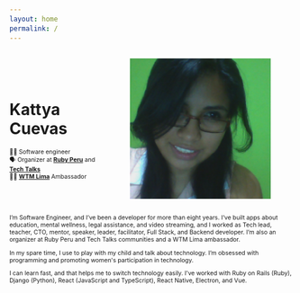 ```yaml
---
layout: home
permalink: /
---
```


<div style="display: flex; align-items: center; justify-content: space-between;">
  <div>
    <h1>Kattya Cuevas</h1>
    <div style="font-size: 0.75em;display: flex;flex-direction: column;">
      <span>👩‍💻 Software engineer</span>
      <span>🗣️ Organizer at <a href="http://rubyperu.dev"><strong>Ruby Peru</strong></a> and <a href="https://techtalks.pe"><strong>Tech Talks</strong></a></span>
      <span>👩‍🔧 <a href="https://twitter.com/WTMLima"><strong>WTM Lima</strong></a> Ambassador</span>
    </div>
  </div>

  <figure style="max-width: 250px">
    <img src="/assets/images/bio-photo.png" alt="Kattya Cuevas">
  </figure> 
</div>

<p style="font-size: 0.75em;">
I’m Software Engineer, and I’ve been a developer for more than eight years.
I’ve built apps about education, mental wellness, legal assistance, and video streaming, and I worked as Tech lead, teacher, CTO, mentor, speaker, leader, facilitator, Full Stack, and Backend developer.
I’m also an organizer at Ruby Peru and Tech Talks communities and a WTM Lima ambassador.
</p>
<p style="font-size: 0.75em;">
In my spare time, I use to play with my child and talk about technology.
I’m obsessed with programming and promoting women's participation in technology.
</p>
<p style="font-size: 0.75em;">
I can learn fast, and that helps me to switch technology easily.
I've worked with Ruby on Rails (Ruby), Django (Python), React (JavaScript and TypeScript), React Native, Electron, and Vue.
</p>
